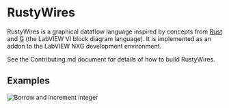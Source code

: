 # RustyWires

RustyWires is a graphical dataflow language inspired by concepts from [Rust](https://www.rust-lang.org/) and [G](https://en.wikipedia.org/en/LabVIEW) (the LabVIEW VI block diagram language).
It is implemented as an addon to the LabVIEW NXG development environment.

See the Contributing.md document for details of how to build RustyWires.

## Examples

![Borrow and increment integer](https://github.com/ni/rustywires/blob/master/img/borrow-and-increment-int.PNG)
